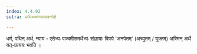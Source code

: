 ```yaml
---
index: 4.4.92
sutra: धर्मपथ्यर्थन्यायादनपेते

---
```

धर्म, पथिन् अर्थ, न्याय - एतेभ्यः पञ्चमीसमर्थेभ्यः संज्ञायाः विषये  'अनपेतम्' (अच्युतम् / युक्तम्) अस्मिन् अर्थे यत्-प्रत्ययः भवति । 